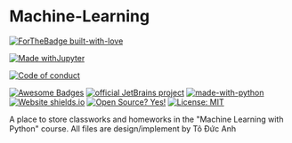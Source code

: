# Machine-Learning

[![ForTheBadge built-with-love](http://ForTheBadge.com/images/badges/built-with-love.svg)](https://GitHub.com/Naereen/)

[![Made withJupyter](https://img.shields.io/badge/Made%20with-Jupyter-orange?style=for-the-badge&logo=Jupyter)](https://jupyter.org/try)

[![Code of conduct](https://img.shields.io/badge/Code%20of%20conduct-Contributor%20Covenant-blue)](https://github.com/Hyprnx/Machine-Learning/blob/main/CODE_OF_CONDUCT.md)

[![Awesome Badges](https://img.shields.io/badge/badges-awesome-green.svg)](https://github.com/Naereen/badges)
[![official JetBrains project](http://jb.gg/badges/official.svg)](https://confluence.jetbrains.com/display/ALL/JetBrains+on+GitHub)
[![made-with-python](https://img.shields.io/badge/Made%20with-Python-1f425f.svg)](https://www.python.org/)
[![Website shields.io](https://img.shields.io/website-up-down-green-red/http/shields.io.svg)](https://hyprnx.github.io/)
[![Open Source? Yes!](https://badgen.net/badge/Open%20Source%20%3F/Yes%21/blue?icon=github)](https://github.com/Naereen/badges/)
[![License: MIT](https://img.shields.io/badge/License-MIT-yellow.svg)](https://opensource.org/licenses/MIT)

A place to store classworks and homeworks in the "Machine Learning with Python" course.
All files are design/implement by Tô Đức Anh
